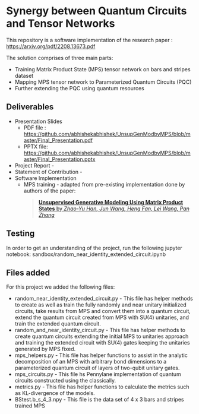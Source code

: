 # Synergy between Quantum Circuits and Tensor Networks
This repository is a software implementation of the research paper : https://arxiv.org/pdf/2208.13673.pdf

The solution comprises of three main parts:
* Training Matrix Product State (MPS) tensor network on bars and stripes dataset
* Mapping MPS tensor network to Parameterized Quantum Circuits (PQC)
* Further extending the PQC using quantum resources

## Deliverables

* Presentation Slides
  * PDF file : https://github.com/abhishekabhishek/UnsupGenModbyMPS/blob/master/Final_Presentation.pdf
  * PPTX file: https://github.com/abhishekabhishek/UnsupGenModbyMPS/blob/master/Final_Presentation.pptx
* Project Report - 
* Statement of Contribution - 
* Software Implementation
  * MPS training - adapted from pre-existing implementation done by authors of the paper:
    > [**Unsupervised Generative Modeling Using Matrix Product States** by *Zhao-Yu Han, Jun Wang, Heng Fan, Lei Wang, Pan Zhang*](https://arxiv.org/abs/1709.01662)

## Testing 
In order to get an understanding of the project, run the following jupyter notebook: sandbox/random_near_identity_extended_circuit.ipynb

## Files added
For this project we added the following files:
 
 * random_near_identity_extended_circuit.py - This file has helper methods to create as well as train the fully randomly and near unitary initialized circuits, take results from MPS and convert them into a quantum circuit, extend the quantum circuit created from MPS with SU(4) unitaries, and train the extended quantum circuit.
 * random_and_near_identity_circuit.py - This file has helper methods  to create  quantum circuits extending the initial MPS to unitaries approach and training the extended circuit with SU(4) gates keeping the unitaries generated by MPS fixed.
 * mps_helpers.py - This file has helper functions to assist in the analytic decomposition of an MPS with arbitrary bond dimensions to a parameterized quantum circuit of layers of
two-qubit unitary gates.
 * mps_circuits.py - This file hs Pennylane implementation of quantum circuits constructed using the classically.
 * metrics.py - This file has helper functions to calculate the metrics such as KL-divergence of the models.
 * BStest.b_s_4_3.npy - This file is the data set of 4 x 3 bars and stripes
trained MPS
